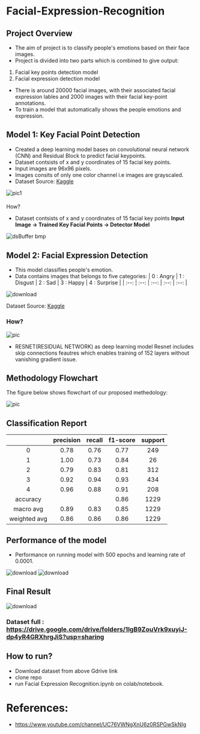 # Facial-Expression-Recognition

## Project Overview
- The aim of project is to classify people's emotions based on their face images.
- Project is divided into two parts which is combined to give output:
 1. Facial key points detection model
 2. Facial expression detection model
- There is around 20000 facial images, with their associated facial expression lables and 2000 images with their facial key-point annotations.
- To train a model that automatically shows the people emotions and expression.

## Model 1: Key Facial Point Detection
- Created a deep learning model bases on convolutional neural network (CNN) and Residual Block to predict facial keypoints.
- Dataset contsists of x and y coordinates of 15 facial key points.
- Input images are 96x96 pixels.
- Images consits of only one color channel i.e images are grayscaled.
- Dataset Source: [Kaggle](http://https://www.kaggle.com/c/facial-keypoints-detection/data "Kaggle")

![pic1](https://user-images.githubusercontent.com/42632417/110663048-1f295700-81ec-11eb-87f8-9b424fb2141f.png)
#### 
How?
- Dataset contsists of x and y coordinates of 15 facial key points
**Input Image -> Trained Key Facial Points -> Detector Model**

![dsBuffer bmp](https://user-images.githubusercontent.com/42632417/110666470-5ea57280-81ef-11eb-8113-cc9a9690587d.png)

## Model 2: Facial Expression Detection
- This model classifies people's emotion.
- Data contains images that belongs to five categories:
  | 0 : Angry |  1 : Disgust | 2 : Sad  | 3 : Happy | 4 : Surprise |
  | :--:      | :--:         |  :--:    |  :--:      |  :--:       |

![download](https://user-images.githubusercontent.com/42632417/110667195-0ae75900-81f0-11eb-835a-79a92334bf47.png)

Dataset Source: [Kaggle](http://https://www.kaggle.com/c/challenges-in-representation-learning-facial-expression-recognition-challenge/data "Kaggle")

### How?

![pic](https://user-images.githubusercontent.com/42632417/110667735-91039f80-81f0-11eb-9ef4-7dc7bcbdf9a7.GIF)

- RESNET(RESIDUAL NETWORK) as deep learning model
Resnet includes skip connections feautres which enables training of 152 layers without vanishing gradient issue.


## Methodology Flowchart

The figure below shows flowchart of our proposed methedology:

![pic](https://user-images.githubusercontent.com/42632417/110668836-bba22800-81f1-11eb-8469-99c64409f098.GIF)



## Classification Report
|	| precision |    recall | f1-score  | support |
|:--:	| :---:     |   :---:   | :---:	    | :---:   |
|   0   |   0.78    |    0.76   |   0.77    |   249   | 
|   1   |   1.00    |    0.73   |   0.84    |    26   |
|   2   |   0.79    |    0.83   |   0.81    |   312   |
|   3   |   0.92    |    0.94   |   0.93    |   434   |
|   4   |   0.96    |    0.88   |   0.91    |   208   | 
| accuracy|         |           |   0.86    |  1229   | 
|macro avg| 0.89    |  0.83     | 0.85      | 1229    |
|weighted avg|0.86   |   0.86   |   0.86    | 1229    |

## Performance of the model
- Performance on running model with 500 epochs and learning rate of 0.0001.

![download](https://user-images.githubusercontent.com/42632417/110739242-c93dc900-8256-11eb-9218-2de1909aaa25.png) ![download](https://user-images.githubusercontent.com/42632417/110739261-d1960400-8256-11eb-8744-32c6e4862207.png)

## Final Result

![download](https://user-images.githubusercontent.com/42632417/110671267-5439a780-81f4-11eb-9725-3e42d60e094d.png)

### Dataset full : https://drive.google.com/drive/folders/1lgB9ZouVrk9xuyiJ-dp4yR4GRXhrgJiS?usp=sharing

## How to run?
- Download dataset from above Gdrive link
- clone repo
- run Facial Expression Recognition.ipynb on colab/notebook.

# References:
- https://www.youtube.com/channel/UC76VWNgXnU6z0RSPGwSkNIg
